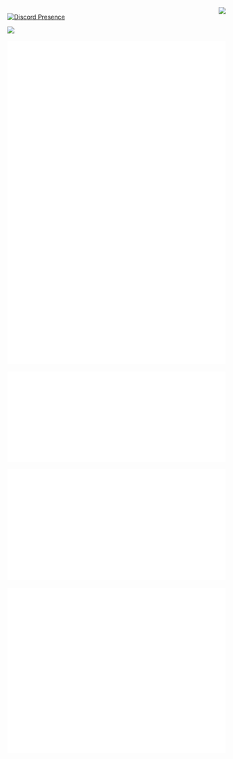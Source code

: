 <!-- Other existing badges -->
<img src="https://osu-sig.vercel.app/card?user=oxo7&mode=std&lang=en&mini=true&animation=true" align="right">

[![Discord Presence](https://lanyard.cnrad.dev/api/274178934143451137?theme=light&bg=ffffff&borderRadius=10px)](https://discord.com/users/274178934143451137)

![](https://count.getloli.com/@okisooo)

<!-- Main Metrics Image -->

![Metrics](https://raw.githubusercontent.com/okisooo/okisooo/dist/metrics/metrics.svg)

<!-- AniList Plugins -->

![AniList Favorites](https://raw.githubusercontent.com/okisooo/okisooo/metrics/metrics.plugin.anilist.svg)

![AniList Characters](https://raw.githubusercontent.com/okisooo/okisooo/metrics/metrics.plugin.anilist.characters.svg)

![AniList Mix](https://raw.githubusercontent.com/okisooo/okisooo/metrics/metrics.plugin.anilist.mix.svg)
